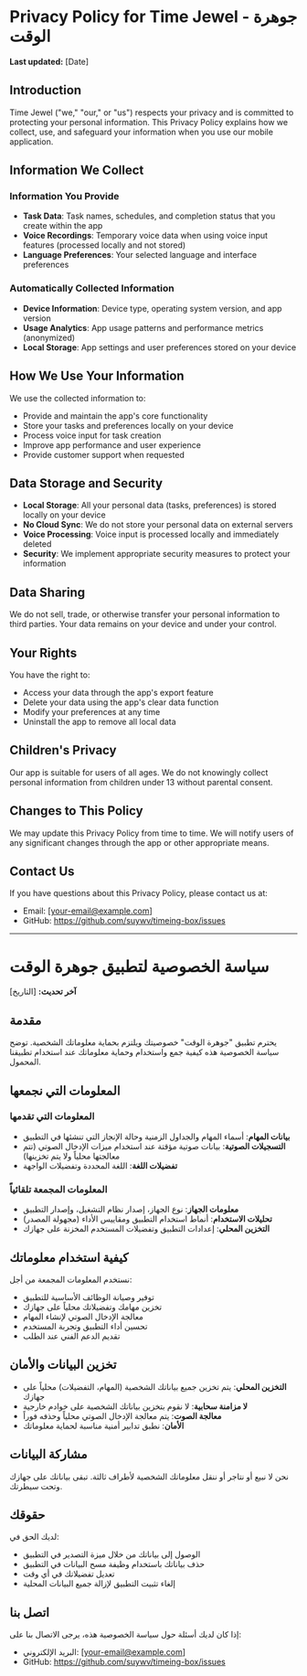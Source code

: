 # Privacy Policy for Time Jewel - جوهرة الوقت

**Last updated:** [Date]

## Introduction

Time Jewel ("we," "our," or "us") respects your privacy and is committed to protecting your personal information. This Privacy Policy explains how we collect, use, and safeguard your information when you use our mobile application.

## Information We Collect

### Information You Provide
- **Task Data**: Task names, schedules, and completion status that you create within the app
- **Voice Recordings**: Temporary voice data when using voice input features (processed locally and not stored)
- **Language Preferences**: Your selected language and interface preferences

### Automatically Collected Information
- **Device Information**: Device type, operating system version, and app version
- **Usage Analytics**: App usage patterns and performance metrics (anonymized)
- **Local Storage**: App settings and user preferences stored on your device

## How We Use Your Information

We use the collected information to:
- Provide and maintain the app's core functionality
- Store your tasks and preferences locally on your device
- Process voice input for task creation
- Improve app performance and user experience
- Provide customer support when requested

## Data Storage and Security

- **Local Storage**: All your personal data (tasks, preferences) is stored locally on your device
- **No Cloud Sync**: We do not store your personal data on external servers
- **Voice Processing**: Voice input is processed locally and immediately deleted
- **Security**: We implement appropriate security measures to protect your information

## Data Sharing

We do not sell, trade, or otherwise transfer your personal information to third parties. Your data remains on your device and under your control.

## Your Rights

You have the right to:
- Access your data through the app's export feature
- Delete your data using the app's clear data function
- Modify your preferences at any time
- Uninstall the app to remove all local data

## Children's Privacy

Our app is suitable for users of all ages. We do not knowingly collect personal information from children under 13 without parental consent.

## Changes to This Policy

We may update this Privacy Policy from time to time. We will notify users of any significant changes through the app or other appropriate means.

## Contact Us

If you have questions about this Privacy Policy, please contact us at:
- Email: [your-email@example.com]
- GitHub: https://github.com/suywv/timeing-box/issues

---

# سياسة الخصوصية لتطبيق جوهرة الوقت

**آخر تحديث:** [التاريخ]

## مقدمة

يحترم تطبيق "جوهرة الوقت" خصوصيتك ويلتزم بحماية معلوماتك الشخصية. توضح سياسة الخصوصية هذه كيفية جمع واستخدام وحماية معلوماتك عند استخدام تطبيقنا المحمول.

## المعلومات التي نجمعها

### المعلومات التي تقدمها
- **بيانات المهام**: أسماء المهام والجداول الزمنية وحالة الإنجاز التي تنشئها في التطبيق
- **التسجيلات الصوتية**: بيانات صوتية مؤقتة عند استخدام ميزات الإدخال الصوتي (تتم معالجتها محلياً ولا يتم تخزينها)
- **تفضيلات اللغة**: اللغة المحددة وتفضيلات الواجهة

### المعلومات المجمعة تلقائياً
- **معلومات الجهاز**: نوع الجهاز، إصدار نظام التشغيل، وإصدار التطبيق
- **تحليلات الاستخدام**: أنماط استخدام التطبيق ومقاييس الأداء (مجهولة المصدر)
- **التخزين المحلي**: إعدادات التطبيق وتفضيلات المستخدم المخزنة على جهازك

## كيفية استخدام معلوماتك

نستخدم المعلومات المجمعة من أجل:
- توفير وصيانة الوظائف الأساسية للتطبيق
- تخزين مهامك وتفضيلاتك محلياً على جهازك
- معالجة الإدخال الصوتي لإنشاء المهام
- تحسين أداء التطبيق وتجربة المستخدم
- تقديم الدعم الفني عند الطلب

## تخزين البيانات والأمان

- **التخزين المحلي**: يتم تخزين جميع بياناتك الشخصية (المهام، التفضيلات) محلياً على جهازك
- **لا مزامنة سحابية**: لا نقوم بتخزين بياناتك الشخصية على خوادم خارجية
- **معالجة الصوت**: يتم معالجة الإدخال الصوتي محلياً وحذفه فوراً
- **الأمان**: نطبق تدابير أمنية مناسبة لحماية معلوماتك

## مشاركة البيانات

نحن لا نبيع أو نتاجر أو ننقل معلوماتك الشخصية لأطراف ثالثة. تبقى بياناتك على جهازك وتحت سيطرتك.

## حقوقك

لديك الحق في:
- الوصول إلى بياناتك من خلال ميزة التصدير في التطبيق
- حذف بياناتك باستخدام وظيفة مسح البيانات في التطبيق
- تعديل تفضيلاتك في أي وقت
- إلغاء تثبيت التطبيق لإزالة جميع البيانات المحلية

## اتصل بنا

إذا كان لديك أسئلة حول سياسة الخصوصية هذه، يرجى الاتصال بنا على:
- البريد الإلكتروني: [your-email@example.com]
- GitHub: https://github.com/suywv/timeing-box/issues